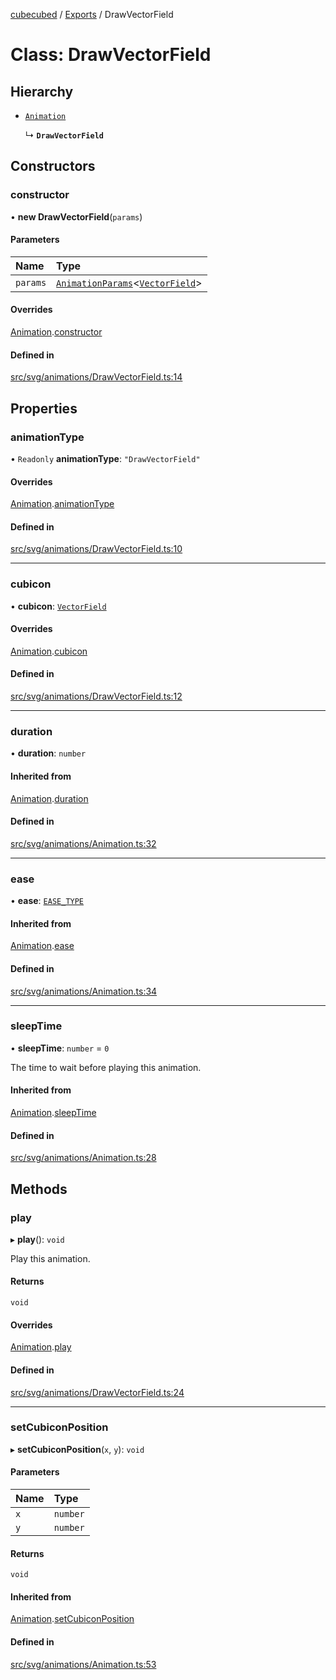 [cubecubed](/reference/README.md) / [Exports](/reference/modules.md) / DrawVectorField

# Class: DrawVectorField

## Hierarchy

- [`Animation`](/reference/classes/Animation.md)

  ↳ **`DrawVectorField`**

## Constructors

### constructor

• **new DrawVectorField**(`params`)

#### Parameters

| Name | Type |
| :------ | :------ |
| `params` | [`AnimationParams`](/reference/interfaces/AnimationParams.md)<[`VectorField`](/reference/classes/VectorField.md)\> |

#### Overrides

[Animation](/reference/classes/Animation.md).[constructor](/reference/classes/Animation.md#constructor)

#### Defined in

[src/svg/animations/DrawVectorField.ts:14](https://github.com/imaphatduc/cubecubed/blob/cb0c39f/src/svg/animations/DrawVectorField.ts#L14)

## Properties

### animationType

• `Readonly` **animationType**: ``"DrawVectorField"``

#### Overrides

[Animation](/reference/classes/Animation.md).[animationType](/reference/classes/Animation.md#animationtype)

#### Defined in

[src/svg/animations/DrawVectorField.ts:10](https://github.com/imaphatduc/cubecubed/blob/cb0c39f/src/svg/animations/DrawVectorField.ts#L10)

___

### cubicon

• **cubicon**: [`VectorField`](/reference/classes/VectorField.md)

#### Overrides

[Animation](/reference/classes/Animation.md).[cubicon](/reference/classes/Animation.md#cubicon)

#### Defined in

[src/svg/animations/DrawVectorField.ts:12](https://github.com/imaphatduc/cubecubed/blob/cb0c39f/src/svg/animations/DrawVectorField.ts#L12)

___

### duration

• **duration**: `number`

#### Inherited from

[Animation](/reference/classes/Animation.md).[duration](/reference/classes/Animation.md#duration)

#### Defined in

[src/svg/animations/Animation.ts:32](https://github.com/imaphatduc/cubecubed/blob/cb0c39f/src/svg/animations/Animation.ts#L32)

___

### ease

• **ease**: [`EASE_TYPE`](/reference/types/EASE_TYPE.md)

#### Inherited from

[Animation](/reference/classes/Animation.md).[ease](/reference/classes/Animation.md#ease)

#### Defined in

[src/svg/animations/Animation.ts:34](https://github.com/imaphatduc/cubecubed/blob/cb0c39f/src/svg/animations/Animation.ts#L34)

___

### sleepTime

• **sleepTime**: `number` = `0`

The time to wait before playing this animation.

#### Inherited from

[Animation](/reference/classes/Animation.md).[sleepTime](/reference/classes/Animation.md#sleeptime)

#### Defined in

[src/svg/animations/Animation.ts:28](https://github.com/imaphatduc/cubecubed/blob/cb0c39f/src/svg/animations/Animation.ts#L28)

## Methods

### play

▸ **play**(): `void`

Play this animation.

#### Returns

`void`

#### Overrides

[Animation](/reference/classes/Animation.md).[play](/reference/classes/Animation.md#play)

#### Defined in

[src/svg/animations/DrawVectorField.ts:24](https://github.com/imaphatduc/cubecubed/blob/cb0c39f/src/svg/animations/DrawVectorField.ts#L24)

___

### setCubiconPosition

▸ **setCubiconPosition**(`x`, `y`): `void`

#### Parameters

| Name | Type |
| :------ | :------ |
| `x` | `number` |
| `y` | `number` |

#### Returns

`void`

#### Inherited from

[Animation](/reference/classes/Animation.md).[setCubiconPosition](/reference/classes/Animation.md#setcubiconposition)

#### Defined in

[src/svg/animations/Animation.ts:53](https://github.com/imaphatduc/cubecubed/blob/cb0c39f/src/svg/animations/Animation.ts#L53)

